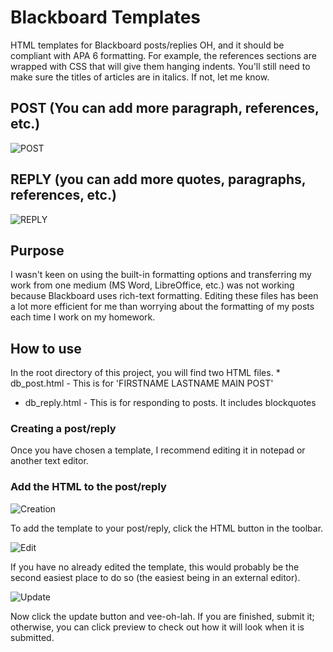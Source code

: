 # Blackboard Templates
HTML templates for Blackboard posts/replies
OH, and it should be compliant with APA 6 formatting.  For example, the references sections are wrapped with CSS that will give them hanging indents.  You'll still need to make sure the titles of articles are in italics. If not, let me know.
## POST (You can add more paragraph, references, etc.)
![POST](/img/db_post.PNG)

## REPLY (you can add more quotes, paragraphs, references, etc.)
![REPLY](/img/db_reply.PNG)


## Purpose
I wasn't keen on using the built-in formatting options and transferring my work from one medium (MS Word, LibreOffice, etc.) was not working because Blackboard uses rich-text formatting.  Editing these files has been a lot more efficient for me than worrying about the formatting of my posts each time I work on my homework.

## How to use
In the root directory of this project, you will find two HTML files.  * db_post.html - This is for 'FIRSTNAME LASTNAME MAIN POST'
* db_reply.html - This is for responding to posts.  It includes blockquotes

### Creating a post/reply
Once you have chosen a template, I recommend editing it in notepad or another text editor.

### Add the HTML to the post/reply
![Creation](/img/tutorial_1.png)

To add the template to your post/reply, click the HTML button in the toolbar.


![Edit](/img/tutorial_2.png)

If you have no already edited the template, this would probably be the second easiest place to do so (the easiest being in an external editor).


![Update](/img/tutorial_3.png)

Now click the update button and vee-oh-lah.  If you are finished, submit it; otherwise, you can click preview to check out how it will look when it is submitted.
